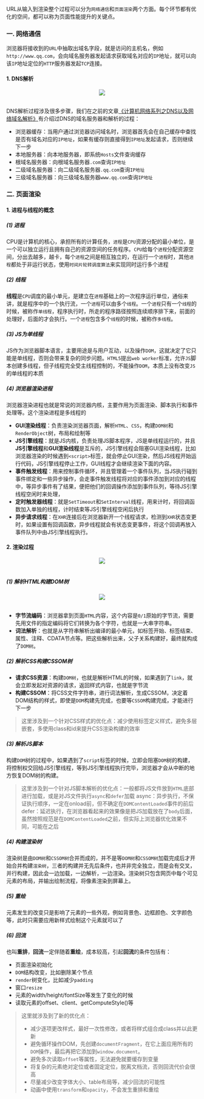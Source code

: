 <!-- ---
title: JS基础系列之从URL输入到渲染
date: 2022-10-29
tags: JS基础系列
set: BaseJS
--- -->

URL从输入到渲染整个过程可以分为`网络通信`和`页面渲染`两个方面。每个环节都有优化的空间，都可以称为页面性能提升的关键点。

### 一. 网络通信

浏览器将接收到的`URL`中抽取出域名字段，就是访问的主机名，例如`http://www.qq.com`，会向域名服务器发起请求获取域名对应的`IP`地址，就可以向该`IP`地址定位的`HTTP`服务器发起`TCP`连接。

#### 1. DNS解析

<div style="display:flex;justify-content:center;"><img src="https://zhangmingemma.github.io/dist/images/2022-10-29/2.png" style="display:inline-block; margin-bottom:16px;"></div>

DNS解析过程涉及很多步骤，我们在之前的文章<a href="https://zhangmingemma.github.io/#/post?file=2022-10-16-DNS" target="__blank">《计算机网络系列之DNS以及网络域名解析》</a>有介绍过DNS的域名服务器和解析的过程：

* 浏览器缓存：当用户通过浏览器访问域名时，浏览器首先会在自己缓存中查找是否有域名对应的`IP地址`，如果有缓存则直接得到`IP地址`发起请求，否则继续下一步
* 本地服务器：向本地服务器，即系统`Hosts`文件查询缓存
* 根域名服务器：向根域名服务器`.com`查询`IP地址`
* 二级域名服务器：向二级域名服务器`.qq.com`查询`IP地址`
* 三级域名服务器：向三级域名服务器`www.qq.com`查询`IP地址`

### 二. 页面渲染

#### 1. 进程与线程的概念

##### (1) 进程

CPU是计算机的核心，承担所有的计算任务，`进程`是`CPU`资源分配的最小单位，是一个可以独立运行且拥有自己的资源空间的任务程序。`CPU`给每个`进程`分配资源空间，分出去越多，越卡，每个`进程`之间是相互独立的，在运行一个`进程`时，其他`进程`都处于非运行状态，使用`时间片轮转调度算法`来实现同时运行多个进程

##### (2) 线程

**线程**是`CPU`调度的最小单元，是建立在`进程`基础上的一次程序运行单位，通俗来讲，就是程序中的一个执行流，一个`进程`可以由多个`线程`。一个`进程`只有一个`线程`的时候，被称作`单线程`，程序执行时，所走的程序路径按照连续顺序排下来，前面的处理好，后面的才会执行。一个`进程`包含多个`线程`的时候，被称作`多线程`。

##### (3) JS为单线程

JS作为浏览器脚本语言，主要用途是与用户互动，以及操作`DOM`，这就决定了它只能是单线程，否则会带来复杂的同步问题。`HTML5`提出`web worker`标准，允许`JS`脚本创建多线程，但子线程完全受主线程控制的，不能操作`DOM`，本质上没有改变`JS`的单线程的本质

##### (4) 浏览器渲染进程

浏览器渲染进程也就是常说的浏览器内核，主要作用为页面渲染、脚本执行和事件处理等。这个渲染进程是多线程的

* **GUI渲染线程**：负责渲染浏览器页面，解析`HTML`、`CSS`，构建`DOM树`和`RenderObject`树，布局和绘制等
* **JS引擎线程**：就是JS内核，负责处理JS脚本程序，JS是单线程运行的，并且**JS引擎线程**和**GUI渲染线程**是互斥的，JS引擎线程会阻塞GUI渲染线程，比如浏览器渲染的时候遇到`<script>`标签，就会停止GUI渲染，然后JS线程开始运行代码，JS引擎线程停止工作，GUI线程才会继续渲染下面的内容。
* **事件触发线程**：用来控制事件循环，并且管理着一个事件队列，当JS执行碰到事件绑定和一些异步操作，会走事件触发线程将对应的事件添加到对应的线程中，等异步事件有了结果，便把他们的回调操作添加到事件队列，等待JS引擎线程空闲时来处理，
* **定时触发器线程**：就是`SetTimeout`和`SetInterval`线程，用来计时，将回调函数加入单独的线程，计时结束等JS引擎线程空闲后执行
* **异步请求线程**：在`XHR`连接后在浏览器新开一个线程请求，检测到`XHR`状态变更时，如果设置有回调函数，异步线程就会有状态变更事件，将这个回调再放入事件队列中由JS引擎线程执行。

#### 2. 渲染过程

<div style="display:flex;justify-content:center;"><img src="https://zhangmingemma.github.io/dist/images/2022-10-29/3.png" style="display:inline-block; margin-bottom:16px;"></div>

##### (1) 解析HTML构建DOM树

<div style="display:flex;justify-content:center;"><img src="https://zhangmingemma.github.io/dist/images/2022-10-29/4.png" style="display:inline-block; margin-bottom:16px;"></div>

* **字节流编码**：浏览器拿到页面`HTML`内容，这个内容是`0/1`原始的字节流，需要先用文件的指定编码将它们转换为各个字符，也就是一大串字符串。
* **词法解析**：也就是从字符串解析出编译的最小单元，如标签开始、标签结束、属性、注释、CDATA节点等。把这些解析出来，父子关系构建好，最终就构成了`DOM树`。

##### (2) 解析CSS构建CSSOM树

* **请求CSS资源**：构建`DOM树`，也就是解析HTML的时候，如果遇到了`link`，就会立即发起对资源的请求，返回样式内容，也就是字节流
* **构建CSSOM**：将CSS文件字符串，进行词法解析，生成CSSOM，决定着DOM结构的样式，即使是`DOM`构建先完成，也要等`CSSOM`构建完成，才能进行下一步

> 这里涉及到一个针对CSS样式的优化点：减少使用标签定义样式，避免多层嵌套，多使用class和id来提升CSS渲染构建的效率

##### (3) 解析JS脚本

构建`DOM`树的过程中，如果遇到了`script`标签的时候，立即会阻塞`DOM`树的构建，将控制权交回给JS引擎线程，等到JS引擎线程执行完毕，浏览器才会从中断的地方恢复DOM树的构建。

> 这里涉及到一个针对JS脚本解析的优化点：一般都将JS文件放到`HTML`底部进行加载，或是对JS文件执行`async`和`defer`加载
> async：异步执行，不保证执行顺序，一定在onload前，但不确定在`DOMContentLoaded`事件的前后
> defer：延迟执行，在浏览器看起来的效果像是把JS加载放在了`body`后面，虽然按照规范是在`DOMContentLoaded`之前，但实际上浏览器优化效果不同，可能在之后

##### (4) 构建渲染树

渲染树是由`DOM树`和`CSSOM树`合并而成的，并不是等`DOM树`和`CSSOM树`加载完成后才开始合并构建`渲染树`，三者的构建并无先后条件，也并非完全独立，而是会有交叉，并行构建，因此会一边加载，一边解析，一边渲染。渲染树只包含网页中每个可见元素的布局，并输出绘制流程，将像素渲染到屏幕上。

##### (5) 重绘

元素发生的改变只是影响了元素的一些外观，例如背景色、边框颜色、文字颜色等，此时只需要应用新样式绘制这个元素就可以了

##### (6) 回流

也叫**重排**，**回流**一定伴随着**重绘**，成本较高，引起**回流**的条件包括有：
* 页面渲染初始化
* `DOM`结构改变，比如删除某个节点
* `render`树变化，比如减少`padding`
* 窗口`resize`
* 元素的width/height/fontSize等发生了变化的时候
* 读取元素的offset、client、getComputeStyle()等

> 这里就涉及到了新的优化点：
> * 减少逐项更改样式，最好一次性修改，或者将样式组合成class并以此更新
> * 避免循环操作DOM，先创建`documentFragment`，在它上面应用所有的`DOM`操作，最后再把它添加到`window.document`。
> * 避免多次读取`offset`等属性，无法避免就要缓存到变量
> * 将复杂的元素绝对定位或者固定定位，脱离文档流，否则回流代价会很高
> * 尽量减少改变字体大小、table布局等，减少回流的可能性
> * 动画中使用`transform`和`opacity`，不会发生重排和重绘